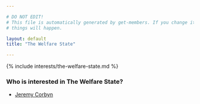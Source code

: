 ```yaml
---

# DO NOT EDIT!
# This file is automatically generated by get-members. If you change it, bad
# things will happen.

layout: default
title: "The Welfare State"

---
```


{% include interests/the-welfare-state.md %}

### Who is interested in The Welfare State?


* [Jeremy Corbyn](/members/jeremy-corbyn.html)
